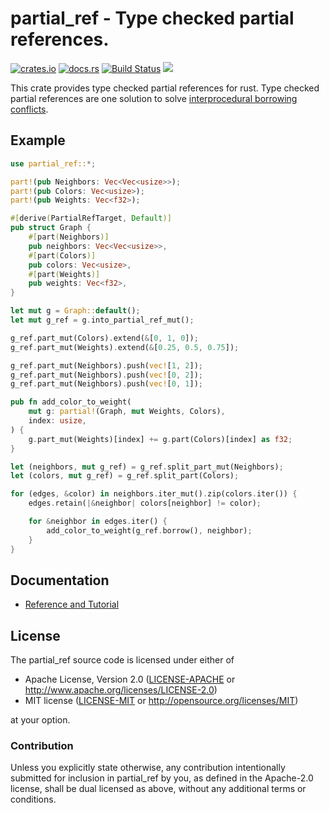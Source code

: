 # partial_ref - Type checked partial references.

[![crates.io](https://img.shields.io/crates/v/partial_ref.svg)](https://crates.io/crates/partial_ref)
[![docs.rs](https://docs.rs/partial_ref/badge.svg)](https://docs.rs/partial_ref)
[![Build Status](https://travis-ci.com/jix/partial_ref.svg?branch=master)](https://travis-ci.com/jix/partial_ref)
![](https://img.shields.io/crates/l/partial_ref.svg)

This crate provides type checked partial references for rust. Type checked
partial references are one solution to solve
[interprocedural borrowing conflicts][interprocedural-conflicts].

## Example

```rust
use partial_ref::*;

part!(pub Neighbors: Vec<Vec<usize>>);
part!(pub Colors: Vec<usize>);
part!(pub Weights: Vec<f32>);

#[derive(PartialRefTarget, Default)]
pub struct Graph {
    #[part(Neighbors)]
    pub neighbors: Vec<Vec<usize>>,
    #[part(Colors)]
    pub colors: Vec<usize>,
    #[part(Weights)]
    pub weights: Vec<f32>,
}

let mut g = Graph::default();
let mut g_ref = g.into_partial_ref_mut();

g_ref.part_mut(Colors).extend(&[0, 1, 0]);
g_ref.part_mut(Weights).extend(&[0.25, 0.5, 0.75]);

g_ref.part_mut(Neighbors).push(vec![1, 2]);
g_ref.part_mut(Neighbors).push(vec![0, 2]);
g_ref.part_mut(Neighbors).push(vec![0, 1]);

pub fn add_color_to_weight(
    mut g: partial!(Graph, mut Weights, Colors),
    index: usize,
) {
    g.part_mut(Weights)[index] += g.part(Colors)[index] as f32;
}

let (neighbors, mut g_ref) = g_ref.split_part_mut(Neighbors);
let (colors, mut g_ref) = g_ref.split_part(Colors);

for (edges, &color) in neighbors.iter_mut().zip(colors.iter()) {
    edges.retain(|&neighbor| colors[neighbor] != color);

    for &neighbor in edges.iter() {
        add_color_to_weight(g_ref.borrow(), neighbor);
    }
}
```

## Documentation

  * [Reference and Tutorial][docs]

## License

The partial_ref source code is licensed under either of

  * Apache License, Version 2.0
    ([LICENSE-APACHE](LICENSE-APACHE) or
    http://www.apache.org/licenses/LICENSE-2.0)
  * MIT license
    ([LICENSE-MIT](LICENSE-MIT) or http://opensource.org/licenses/MIT)

at your option.

### Contribution

Unless you explicitly state otherwise, any contribution intentionally submitted
for inclusion in partial_ref by you, as defined in the Apache-2.0 license,
shall be dual licensed as above, without any additional terms or conditions.

[docs]:https://docs.rs/partial_ref
[interprocedural-conflicts]:http://smallcultfollowing.com/babysteps/blog/2018/11/01/after-nll-interprocedural-conflicts/
